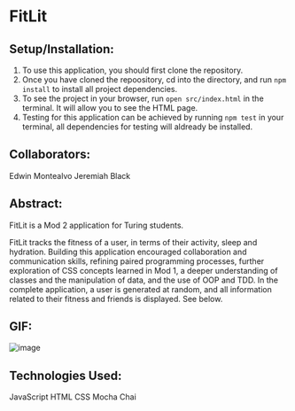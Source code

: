 # FitLit


## Setup/Installation:

1. To use this application, you should first clone the repository. 
2. Once you have cloned the repoository, cd into the directory, and run `npm install` to install all project dependencies.
3. To see the project in your browser, run `open src/index.html` in the terminal. It will allow you to see the HTML page.
4. Testing for this application can be achieved by running `npm test` in your terminal, all dependencies for testing will aldready be installed.

## Collaborators:
Edwin Montealvo
Jeremiah Black

## Abstract:
FitLit is a Mod 2 application for Turing students. 

FitLit tracks the fitness of a user, in terms of their activity, sleep and hydration. Building this application encouraged collaboration and communication skills, refining paired programming processes, further exploration of CSS concepts learned in Mod 1, a deeper understanding of classes and the manipulation of data, and the use of OOP and TDD. In the complete application, a user is generated at random, and all information related to their fitness and friends is displayed. See below.

## GIF:

![image](https://user-images.githubusercontent.com/60306770/82515662-fe193d80-9ad5-11ea-921d-29103e4efb79.png)

## Technologies Used:
JavaScript
HTML
CSS
Mocha
Chai



